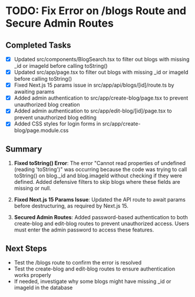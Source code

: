 # TODO: Fix Error on /blogs Route and Secure Admin Routes

## Completed Tasks
- [x] Updated src/components/BlogSearch.tsx to filter out blogs with missing _id or imageId before calling toString()
- [x] Updated src/app/page.tsx to filter out blogs with missing _id or imageId before calling toString()
- [x] Fixed Next.js 15 params issue in src/app/api/blogs/[id]/route.ts by awaiting params
- [x] Added admin authentication to src/app/create-blog/page.tsx to prevent unauthorized blog creation
- [x] Added admin authentication to src/app/edit-blog/[id]/page.tsx to prevent unauthorized blog editing
- [x] Added CSS styles for login forms in src/app/create-blog/page.module.css

## Summary
1. **Fixed toString() Error**: The error "Cannot read properties of undefined (reading 'toString')" was occurring because the code was trying to call toString() on blog._id and blog.imageId without checking if they were defined. Added defensive filters to skip blogs where these fields are missing or null.

2. **Fixed Next.js 15 Params Issue**: Updated the API route to await params before destructuring, as required by Next.js 15.

3. **Secured Admin Routes**: Added password-based authentication to both create-blog and edit-blog routes to prevent unauthorized access. Users must enter the admin password to access these features.

## Next Steps
- Test the /blogs route to confirm the error is resolved
- Test the create-blog and edit-blog routes to ensure authentication works properly
- If needed, investigate why some blogs might have missing _id or imageId in the database
